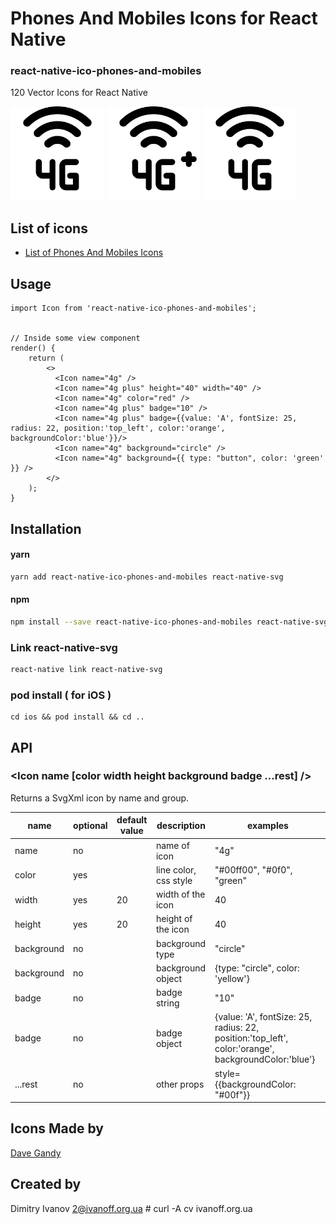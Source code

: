 # Phones And Mobiles Icons for React Native

### react-native-ico-phones-and-mobiles

120 Vector Icons for React Native

<img src="./static/4g.png" alt="4g" width="150" height="150"> <img src="./static/4g plus.png" alt="4g plus" width="150" height="150"> <img src="./static/4g.png" alt="4g" width="150" height="150">

## List of icons

- [List of Phones And Mobiles Icons](http://ico.simpleness.org/pack/phones-and-mobiles)

## Usage

```
import Icon from 'react-native-ico-phones-and-mobiles';


// Inside some view component
render() {
    return (
        <>
          <Icon name="4g" />
          <Icon name="4g plus" height="40" width="40" />
          <Icon name="4g" color="red" />
          <Icon name="4g plus" badge="10" />
          <Icon name="4g plus" badge={{value: 'A', fontSize: 25, radius: 22, position:'top_left', color:'orange', backgroundColor:'blue'}}/>
          <Icon name="4g" background="circle" />
          <Icon name="4g" background={{ type: "button", color: 'green' }} />
        </>
    );
}

```

## Installation

#### yarn

```bash
yarn add react-native-ico-phones-and-mobiles react-native-svg
```

#### npm

```bash
npm install --save react-native-ico-phones-and-mobiles react-native-svg
```

### Link react-native-svg

```bash
react-native link react-native-svg
```

### pod install ( for iOS )

```
cd ios && pod install && cd ..
```

## API

### <Icon name [color width height background badge ...rest] />

Returns a SvgXml icon by name and group.

 name | optional | default value | description | examples
------|----------|---------------|-------------|---------
name | no |  | name of icon | "4g"
color | yes | | line color, css style | "#00ff00", "#0f0", "green"
width | yes | 20 | width of the icon | 40
height | yes | 20 | height of the icon | 40
background | no | | background type | "circle"
background | no | | background object | {type: "circle", color: 'yellow'}
badge | no | | badge string | "10"
badge | no | | badge object | {value: 'A', fontSize: 25, radius: 22, position:'top_left', color:'orange', backgroundColor:'blue'}
...rest | no | | other props | style={{backgroundColor: "#00f"}}

## Icons Made by

[Dave Gandy](https://www.flaticon.com/authors/dave-gandy)

## Created by

Dimitry Ivanov <2@ivanoff.org.ua> # curl -A cv ivanoff.org.ua
